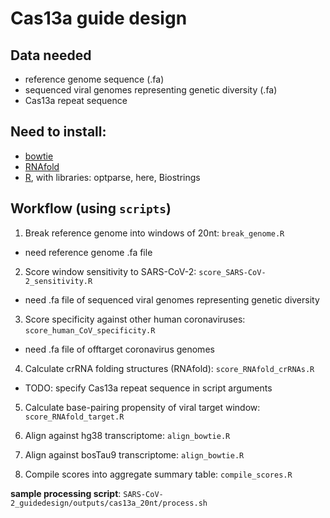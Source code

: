 # Cas13a guide design

## Data needed
- reference genome sequence (.fa)
- sequenced viral genomes representing genetic diversity (.fa)
- Cas13a repeat sequence

## Need to install:
- [bowtie](http://bowtie-bio.sourceforge.net/index.shtml)
- [RNAfold](https://www.tbi.univie.ac.at/RNA/RNAfold.1.html)
- [R](https://www.r-project.org/), with libraries: optparse, here, Biostrings

## Workflow (using `scripts`)

1. Break reference genome into windows of 20nt: `break_genome.R`
- need reference genome .fa file

2. Score window sensitivity to SARS-CoV-2: `score_SARS-CoV-2_sensitivity.R`
- need .fa file of sequenced viral genomes representing genetic diversity

3. Score specificity against other human coronaviruses: `score_human_CoV_specificity.R`
- need .fa file of offtarget coronavirus genomes

4. Calculate crRNA folding structures (RNAfold): `score_RNAfold_crRNAs.R`
- TODO: specify Cas13a repeat sequence in script arguments

5. Calculate base-pairing propensity of viral target window: `score_RNAfold_target.R`

6. Align against hg38 transcriptome: `align_bowtie.R`

7. Align against bosTau9 transcriptome: `align_bowtie.R`

8. Compile scores into aggregate summary table: `compile_scores.R`

**sample processing script**: `SARS-CoV-2_guidedesign/outputs/cas13a_20nt/process.sh`
